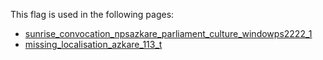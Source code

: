 This flag is used in the following pages:
 - [sunrise_convocation_npsazkare_parliament_culture_windowps2222_1](../events/sunrise_convocation_npsazkare_parliament_culture_windowps2222_1.md)
 - [missing_localisation_azkare_113_t](../events/missing_localisation_azkare_113_t.md)
